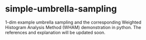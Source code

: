 # simple-umbrella-sampling

1-dim example umbrella sampling and the corresponding Weighted Histogram Analysis Method (WHAM) demonstration in python.
The references and explanation will be updated soon.
